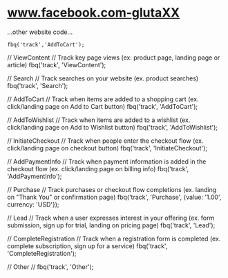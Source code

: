 # www.facebook.com-glutaXX
<head>

...other website code...

<!-- Facebook Pixel Code -->
<script>
!function(f,b,e,v,n,t,s){if(f.fbq)return;n=f.fbq=function(){n.callMethod?
n.callMethod.apply(n,arguments):n.queue.push(arguments)};if(!f._fbq)f._fbq=n;
n.push=n;n.loaded=!0;n.version='2.0';n.queue=[];t=b.createElement(e);t.async=!0;
t.src=v;s=b.getElementsByTagName(e)[0];s.parentNode.insertBefore(t,s)}(window,
document,'script','https://connect.facebook.net/en_US/fbevents.js');

fbq('init', '822303657791263');
fbq('track', "PageView");</script>

    fbq('track','AddToCart');
    
</script>
<noscript><img height="1" width="1" style="display:none"
src="https://www.facebook.com/tr?id=822303657791263&ev=PageView&noscript=1"
/></noscript>
<!-- End Facebook Pixel Code -->
<head>

// ViewContent
// Track key page views (ex: product page, landing page or article)
fbq('track', 'ViewContent');


// Search
// Track searches on your website (ex. product searches)
fbq('track', 'Search');


// AddToCart
// Track when items are added to a shopping cart (ex. click/landing page on Add to Cart button)
fbq('track', 'AddToCart');


// AddToWishlist
// Track when items are added to a wishlist (ex. click/landing page on Add to Wishlist button)
fbq('track', 'AddToWishlist');


// InitiateCheckout
// Track when people enter the checkout flow (ex. click/landing page on checkout button)
fbq('track', 'InitiateCheckout');


// AddPaymentInfo
// Track when payment information is added in the checkout flow (ex. click/landing page on billing info)
fbq('track', 'AddPaymentInfo');


// Purchase
// Track purchases or checkout flow completions (ex. landing on "Thank You" or confirmation page)
fbq('track', 'Purchase', {value: '1.00', currency: 'USD'});


// Lead
// Track when a user expresses interest in your offering (ex. form submission, sign up for trial, landing on pricing page)
fbq('track', 'Lead');


// CompleteRegistration
// Track when a registration form is completed (ex. complete subscription, sign up for a service)
fbq('track', 'CompleteRegistration');


// Other
// 
fbq('track', 'Other');
